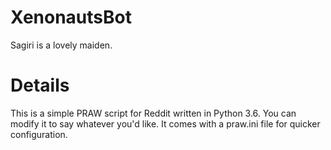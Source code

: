 # XenonautsBot
Sagiri is a lovely maiden.

# Details
This is a simple PRAW script for Reddit written in Python 3.6. You can modify it to say whatever you'd like.
It comes with a praw.ini file for quicker configuration.

